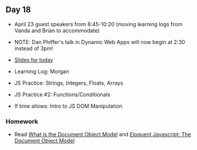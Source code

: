 ## Day 18

* April 23 guest speakers from 8:45-10:20 (moving learning logs from Vanda and Brian to accommodate)

* NOTE: Dan Phiffer's talk in Dynamic Web Apps will now begin at 2:30 instead of 3pm!

* [Slides for today](https://docs.google.com/presentation/d/1wz898KBb-3fPLuEn_LOuTSauqoS6zQs8rzXgRsiiWnM/edit?usp=sharing)

* Learning Log: Morgan

* JS Practice: Strings, Integers, Floats, Arrays

* JS Practice #2: Functions/Conditionals

* If time allows: Intro to JS DOM Manipulation

### Homework

* Read [What is the Document Object Model](https://www.w3.org/TR/DOM-Level-1/introduction.html) and [Eloquent Javascript: The Document Object Model](http://eloquentjavascript.net/14_dom.html)


